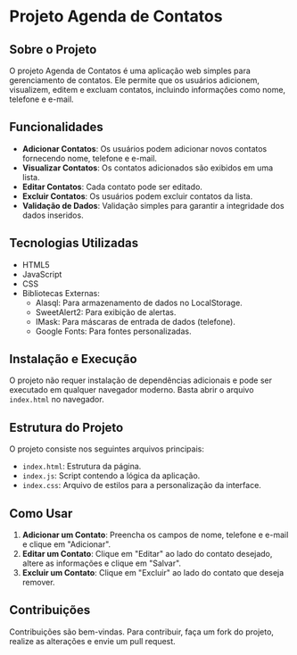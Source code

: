 # Projeto Agenda de Contatos

## Sobre o Projeto

O projeto Agenda de Contatos é uma aplicação web simples para gerenciamento de contatos. Ele permite que os usuários adicionem, visualizem, editem e excluam contatos, incluindo informações como nome, telefone e e-mail.

## Funcionalidades

- **Adicionar Contatos**: Os usuários podem adicionar novos contatos fornecendo nome, telefone e e-mail.
- **Visualizar Contatos**: Os contatos adicionados são exibidos em uma lista.
- **Editar Contatos**: Cada contato pode ser editado.
- **Excluir Contatos**: Os usuários podem excluir contatos da lista.
- **Validação de Dados**: Validação simples para garantir a integridade dos dados inseridos.

## Tecnologias Utilizadas

- HTML5
- JavaScript
- CSS
- Bibliotecas Externas:
  - Alasql: Para armazenamento de dados no LocalStorage.
  - SweetAlert2: Para exibição de alertas.
  - IMask: Para máscaras de entrada de dados (telefone).
  - Google Fonts: Para fontes personalizadas.

## Instalação e Execução

O projeto não requer instalação de dependências adicionais e pode ser executado em qualquer navegador moderno. Basta abrir o arquivo `index.html` no navegador.

## Estrutura do Projeto

O projeto consiste nos seguintes arquivos principais:

- `index.html`: Estrutura da página.
- `index.js`: Script contendo a lógica da aplicação.
- `index.css`: Arquivo de estilos para a personalização da interface.

## Como Usar

1. **Adicionar um Contato**: Preencha os campos de nome, telefone e e-mail e clique em "Adicionar".
2. **Editar um Contato**: Clique em "Editar" ao lado do contato desejado, altere as informações e clique em "Salvar".
3. **Excluir um Contato**: Clique em "Excluir" ao lado do contato que deseja remover.

## Contribuições

Contribuições são bem-vindas. Para contribuir, faça um fork do projeto, realize as alterações e envie um pull request.
